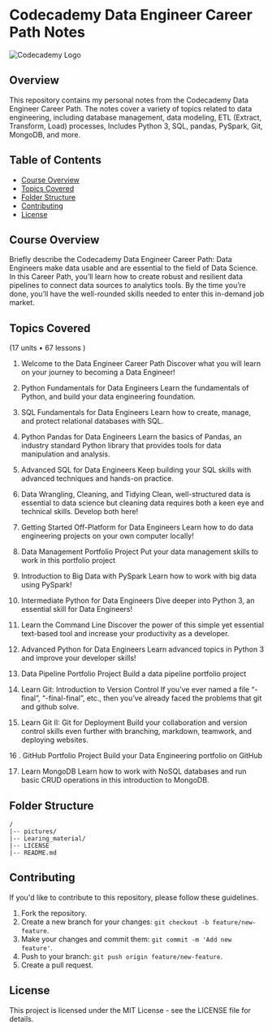 
# Codecademy Data Engineer Career Path Notes

![Codecademy Logo](https://upload.wikimedia.org/wikipedia/commons/6/6c/Codecademy.svg)

## Overview

This repository contains my personal notes from the Codecademy Data Engineer Career Path. The notes cover a variety of topics related to data engineering, including database management, data modeling, ETL (Extract, Transform, Load) processes, Includes Python 3, SQL, pandas, PySpark, Git, MongoDB, and more.

## Table of Contents
- [Course Overview](#course-overview)
- [Topics Covered](#topics-covered)
- [Folder Structure](#folder-structure)
- [Contributing](#contributing)
- [License](#license)

## Course Overview

Briefly describe the Codecademy Data Engineer Career Path: 
Data Engineers make data usable and are essential to the field of Data Science. In this Career Path, you’ll learn how to create robust and resilient data pipelines to connect data sources to analytics tools. By the time you’re done, you’ll have the well-rounded skills needed to enter this in-demand job market.

## Topics Covered
(17 units • 67 lessons )

1. Welcome to the Data Engineer Career Path
Discover what you will learn on your journey to becoming a Data Engineer!

2. Python Fundamentals for Data Engineers
Learn the fundamentals of Python, and build your data engineering foundation.

3. SQL Fundamentals for Data Engineers
Learn how to create, manage, and protect relational databases with SQL.

4. Python Pandas for Data Engineers
Learn the basics of Pandas, an industry standard Python library that provides tools for data manipulation and analysis.

5. Advanced SQL for Data Engineers
Keep building your SQL skills with advanced techniques and hands-on practice.

6. Data Wrangling, Cleaning, and Tidying
Clean, well-structured data is essential to data science but cleaning data requires both a keen eye and technical skills. Develop both here!

7. Getting Started Off-Platform for Data Engineers
Learn how to do data engineering projects on your own computer locally!

8. Data Management Portfolio Project
Put your data management skills to work in this portfolio project

9. Introduction to Big Data with PySpark
Learn how to work with big data using PySpark!

10. Intermediate Python for Data Engineers
Dive deeper into Python 3, an essential skill for Data Engineers!

11. Learn the Command Line
Discover the power of this simple yet essential text-based tool and increase your productivity as a developer.

12. Advanced Python for Data Engineers
Learn advanced topics in Python 3 and improve your developer skills!

13. Data Pipeline Portfolio Project
Build a data pipeline portfolio project

14. Learn Git: Introduction to Version Control
If you’ve ever named a file “-final”, “-final-final”, etc., then you’ve already faced the problems that git and github solve.

15. Learn Git II: Git for Deployment
Build your collaboration and version control skills even further with branching, markdown, teamwork, and deploying websites.

16 . GitHub Portfolio Project
Build your Data Engineering portfolio on GitHub

17. Learn MongoDB
Learn how to work with NoSQL databases and run basic CRUD operations in this introduction to MongoDB.


## Folder Structure
```
/
|-- pictures/
|-- Learing_material/
|-- LICENSE
|-- README.md
```

## Contributing

If you'd like to contribute to this repository, please follow these guidelines.

1. Fork the repository.
2. Create a new branch for your changes: `git checkout -b feature/new-feature`.
3. Make your changes and commit them: `git commit -m 'Add new feature'`.
4. Push to your branch: `git push origin feature/new-feature`.
5. Create a pull request.

## License
This project is licensed under the MIT License - see the LICENSE file for details.


